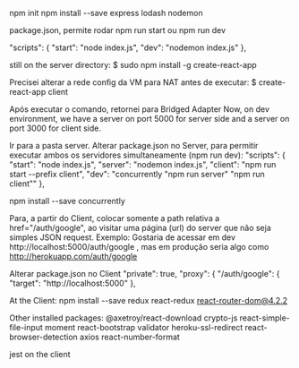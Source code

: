 npm init
npm install --save express lodash nodemon

package.json, permite rodar npm run start ou npm run dev

"scripts": {
"start": "node index.js",
"dev": "nodemon index.js"
},

still on the server directory:
$ sudo npm install -g create-react-app

Precisei alterar a rede config da VM para NAT antes de executar:
$ create-react-app client

Após executar o comando, retornei para Bridged Adapter
Now, on dev environment, we have a server on port 5000 for server side and a server on port 3000 for client side.

Ir para a pasta server.
Alterar package.json no Server, para permitir executar ambos os servidores simultaneamente (npm run dev):
"scripts": {
"start": "node index.js",
"server": "nodemon index.js",
"client": "npm run start --prefix client",
"dev": "concurrently \"npm run server\" \"npm run client\""
},

npm install --save concurrently

Para, a partir do Client, colocar somente a path relativa a href="/auth/google", ao visitar uma página (url) do server que não seja simples JSON request.
Exemplo: Gostaria de acessar em dev http://localhost:5000/auth/google , mas em produção seria algo como http://herokuapp.com/auth/google

Alterar package.json no Client
"private": true,
"proxy": {
"/auth/google": {
"target": "http://localhost:5000"
},

At the Client:
npm install --save redux react-redux react-router-dom@4.2.2

Other installed packages:
@axetroy/react-download crypto-js react-simple-file-input moment react-bootstrap
validator heroku-ssl-redirect react-browser-detection axios react-number-format

jest on the client

